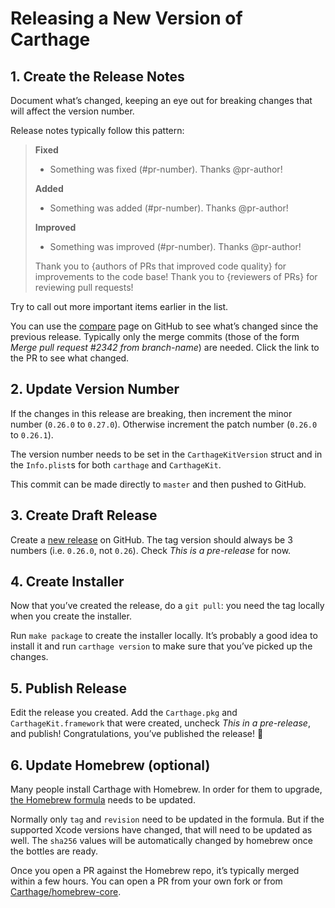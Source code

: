 # Releasing a New Version of Carthage
## 1. Create the Release Notes
Document what’s changed, keeping an eye out for breaking changes that will affect the version number.

Release notes typically follow this pattern:

> **Fixed**
> * Something was fixed (#pr-number). Thanks @pr-author!
> 
> **Added**
> * Something was added (#pr-number). Thanks @pr-author!
> 
> **Improved**
> * Something was improved (#pr-number). Thanks @pr-author!
> 
> Thank you to {authors of PRs that improved code quality} for improvements to the code base! Thank you to {reviewers of PRs} for reviewing pull requests!

Try to call out more important items earlier in the list.

You can use the [compare](https://github.com/Carthage/Carthage/compare) page on GitHub to see what’s changed since the previous release. Typically only the merge commits (those of the form _Merge pull request #2342 from branch-name_) are needed. Click the link to the PR to see what changed.

## 2. Update Version Number
If the changes in this release are breaking, then increment the minor number (`0.26.0` to `0.27.0`). Otherwise increment the patch number (`0.26.0` to `0.26.1`).

The version number needs to be set in the `CarthageKitVersion` struct and in the `Info.plist`s for both `carthage` and `CarthageKit`.

This commit can be made directly to `master` and then pushed to GitHub.

## 3. Create Draft Release
Create a [new release](https://github.com/Carthage/Carthage/releases/new) on GitHub. The tag version should always be 3 numbers (i.e. `0.26.0`, not `0.26`). Check _This is a pre-release_ for now.

## 4. Create Installer
Now that you’ve created the release, do a `git pull`: you need the tag locally when you create the installer.

Run `make package` to create the installer locally. It’s probably a good idea to install it and run `carthage version` to make sure that you’ve picked up the changes.

## 5. Publish Release
Edit the release you created. Add the `Carthage.pkg` and `CarthageKit.framework` that were created, uncheck _This in a pre-release_, and publish! Congratulations, you’ve published the release! 👏

## 6. Update Homebrew (optional)
Many people install Carthage with Homebrew. In order for them to upgrade, [the Homebrew formula](https://github.com/Homebrew/homebrew-core/blob/master/Formula/carthage.rb) needs to be updated.

Normally only `tag` and `revision` need to be updated in the formula. But if the supported Xcode versions have changed, that will need to be updated as well.
The `sha256` values will be automatically changed by homebrew once the bottles are ready.

Once you open a PR against the Homebrew repo, it’s typically merged within a few hours.
You can open a PR from your own fork or from [Carthage/homebrew-core](https://github.com/Carthage/homebrew-core).

